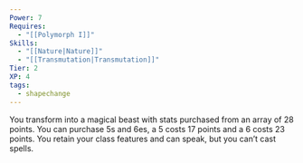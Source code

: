 ```yaml
---
Power: 7
Requires:
  - "[[Polymorph I]]"
Skills:
  - "[[Nature|Nature]]"
  - "[[Transmutation|Transmutation]]"
Tier: 2
XP: 4
tags:
  - shapechange
---
```


You transform into a magical beast with stats purchased from an array of 28 points. You can purchase 5s and 6es, a 5 costs 17 points and a 6 costs 23 points.  You retain your class features and can speak, but you can’t cast spells.